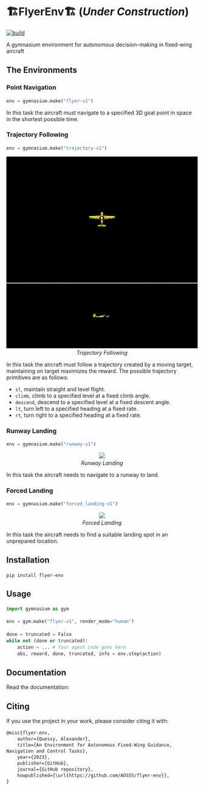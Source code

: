 #  🏗️FlyerEnv🏗️ (*Under Construction*)

[![build](https://github.com/AOS55/FlyerEnv/actions/workflows/build.yml/badge.svg?branch=master)](https://github.com/AOS55/FlyerEnv/actions/workflows/build.yml)

A gymnasium environment for autonomous decision-making in fixed-wing aircraft

## The Environments

### Point Navigation

```python
env = gymnasium.make("flyer-v1")
```

In this task the aircraft must navigate to a specified 3D goal point in space in the shortest possible time.


### Trajectory Following

```python
env = gymnasium.make("trajectory-v1")
```

<p align="center">
    <img src="https://github.com/AOS55/FlyerEnv/blob/gh-media/docs/media/straight_level.gif"><br/>
    <em>Trajectory Following</em>
</p>

In this task the aircraft must follow a trajectory created by a moving target, maintaining on target maximizes the reward. The possible trajectory primitives are as follows:
- `sl`, maintain straight and level flight.
- `climb`, climb to a specified level at a fixed climb angle.
- `descend`, descend to a specified level at a fixed descent angle.
- `lt`, turn left to a specified heading at a fixed rate.
- `rt`, turn right to a specified heading at a fixed rate.


### Runway Landing

```python
env = gymnasium.make("runway-v1")
```

<p align="center">
    <img src="https://github.com/AOS55/FlyerEnv/blob/gh-media/docs/media/runway.gif"><br/>
    <em>Runway Landing</em>
</p>

In this task the aircraft needs to navigate to a runway to land.

### Forced Landing

```python
env = gymnasium.make("forced_landing-v1")
```

<p align="center">
    <img src="https://github.com/AOS55/FlyerEnv/blob/gh-media/docs/media/forced_landing.gif"><br/>
    <em>Forced Landing</em>
</p>

In this task the aircraft needs to find a suitable landing spot in an unprepared location.

## Installation

```pip install flyer-env```

## Usage

```python
import gymnasium as gym

env = gym.make("flyer-v1", render_mode="human")

done = truncated = False
while not (done or truncated):
    action = ... # Your agent code goes here
    obs, reward, done, truncated, info = env.step(action)
```

## Documentation

Read the documentation: 

## Citing

If you use the project in your work, please consider citing it with:

```text
@misc{flyer-env,
    author={Quessy, Alexander},
    title={An Environment for Autonomous Fixed-Wing Guidance, Navigation and Control Tasks},
    year={2023},
    publisher={GitHub},
    journal={GitHub repository},
    howpublished={\url{https://github.com/AOS55/flyer-env}},
}
```